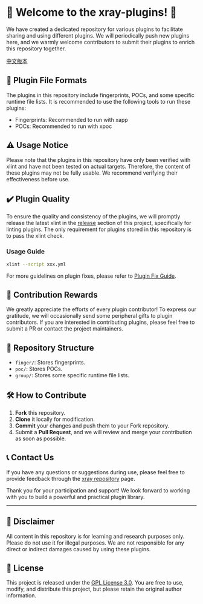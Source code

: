 # 🎉 Welcome to the xray-plugins! 🎉

We have created a dedicated repository for various plugins to facilitate sharing and using different plugins. We will periodically push new plugins here, and we warmly welcome contributors to submit their plugins to enrich this repository together.

[中文版本](./README.md)

## 📂 Plugin File Formats

The plugins in this repository include fingerprints, POCs, and some specific runtime file lists. It is recommended to use the following tools to run these plugins:

- Fingerprints: Recommended to run with xapp
- POCs: Recommended to run with xpoc

## ⚠️ Usage Notice

Please note that the plugins in this repository have only been verified with xlint and have not been tested on actual targets. Therefore, the content of these plugins may not be fully usable. We recommend verifying their effectiveness before use.

## ✔️ Plugin Quality

To ensure the quality and consistency of the plugins, we will promptly release the latest xlint in the [release](https://github.com/chaitin/xray-plugins/releases) section of this project, specifically for linting plugins. The only requirement for plugins stored in this repository is to pass the xlint check.

### Usage Guide

```sh
xlint --script xxx.yml
```

For more guidelines on plugin fixes, please refer to [Plugin Fix Guide](https://docs.xray.cool/plugins/yaml/Fix).

## 🎁 Contribution Rewards

We greatly appreciate the efforts of every plugin contributor! To express our gratitude, we will occasionally send some peripheral gifts to plugin contributors. If you are interested in contributing plugins, please feel free to submit a PR or contact the project maintainers.

## 📜 Repository Structure

- `finger/`: Stores fingerprints.
- `poc/`: Stores POCs.
- `group/`: Stores some specific runtime file lists.

## 🛠️ How to Contribute

1. **Fork** this repository.
2. **Clone** it locally for modification.
3. **Commit** your changes and push them to your Fork repository.
4. Submit a **Pull Request**, and we will review and merge your contribution as soon as possible.

## 📞 Contact Us

If you have any questions or suggestions during use, please feel free to provide feedback through the [xray repository](https://github.com/chaitin/xray/issues) page.

Thank you for your participation and support! We look forward to working with you to build a powerful and practical plugin library.

---

## 📢 Disclaimer

All content in this repository is for learning and research purposes only. Please do not use it for illegal purposes. We are not responsible for any direct or indirect damages caused by using these plugins.

## 📄 License

This project is released under the [GPL License 3.0](./LICENSE). You are free to use, modify, and distribute this project, but please retain the original author information.